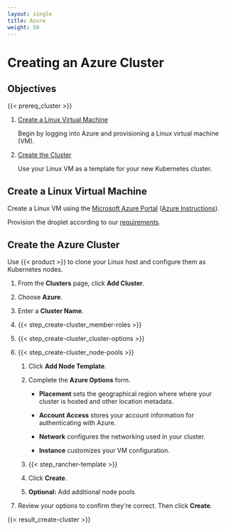 ```yaml
---
layout: single
title: Azure
weight: 50
---
```


# Creating an Azure Cluster

## Objectives

{{< prereq_cluster >}}

1.	[Create a Linux Virtual Machine](#create-a-linux-virtual-machine)

	Begin by logging into Azure and provisioning a Linux virtual machine (VM).

2.	[Create the Cluster](#create-the-azure-cluster)

	Use your Linux VM as a template for your new Kubernetes cluster.

## Create a Linux Virtual Machine

Create a Linux VM using the [Microsoft Azure Portal](https://portal.azure.com) ([Azure Instructions](https://docs.microsoft.com/en-us/azure/virtual-machines/linux/)).

Provision the droplet according to our [requirements](../setup/requirements.md).

## Create the Azure Cluster

Use {{< product >}} to clone your Linux host and configure them as Kubernetes nodes.

1. From the **Clusters** page, click **Add Cluster**.

2. Choose **Azure**.

3. Enter a **Cluster Name**.

4. {{< step_create-cluster_member-roles >}}

5. {{< step_create-cluster_cluster-options >}}

6. {{< step_create-cluster_node-pools >}}

	1.	Click **Add Node Template**.

	2.	Complete the **Azure Options** form.

		- **Placement** sets the geographical region where where your cluster is hosted and other location metadata.

		- **Account Access** stores your account information for authenticating with Azure.

		- **Network** configures the networking used in your cluster.

		- **Instance** customizes your VM configuration.

	3. {{< step_rancher-template >}}

	4. Click **Create**.

	5. **Optional:** Add additional node pools.

7. Review your options to confirm they're correct. Then click **Create**.

{{< result_create-cluster >}}
